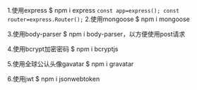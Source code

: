 1.使用express  $ npm i express
    ```
    const app=express();
    const router=express.Router();
    ```
2.使用mongoose $ npm i mongoose

3.使用body-parser  $ npm i body-parser，以方便使用post请求

4.使用bcrypt加密密码 $ npm i bcryptjs 

5.使用全球公认头像gavatar  $ npm i gravatar

6.使用jwt  $ npm i jsonwebtoken

